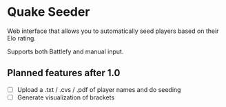 # Quake Seeder

Web interface that allows you to automatically seed players based on their Elo rating.

Supports both Battlefy and manual input.

## Planned features after 1.0

- [ ] Upload a .txt / .cvs / .pdf of player names and do seeding
- [ ] Generate visualization of brackets